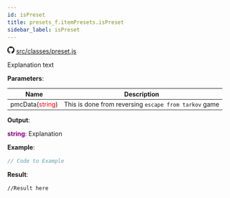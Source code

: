 ```yaml
---
id: isPreset
title: presets_f.itemPresets.isPreset
sidebar_label: isPreset
---
```

![](/img/github.png) [src/classes/preset.js](https://github.com/TrustedSourceLeaks/LeakedServer/blob/master/src/classes/preset.js#L21)

Explanation text

**Parameters**:

Name  |   Description 
----------- |   -----------
pmcData(<font color="red">string</font>)  |   This is done from reversing `escape from tarkov` game


**Output**:

**<font color="purple">string</font>**: Explanation


**Example**:
```js
// Code to Example
```

**Result**:
```
//Result here
```